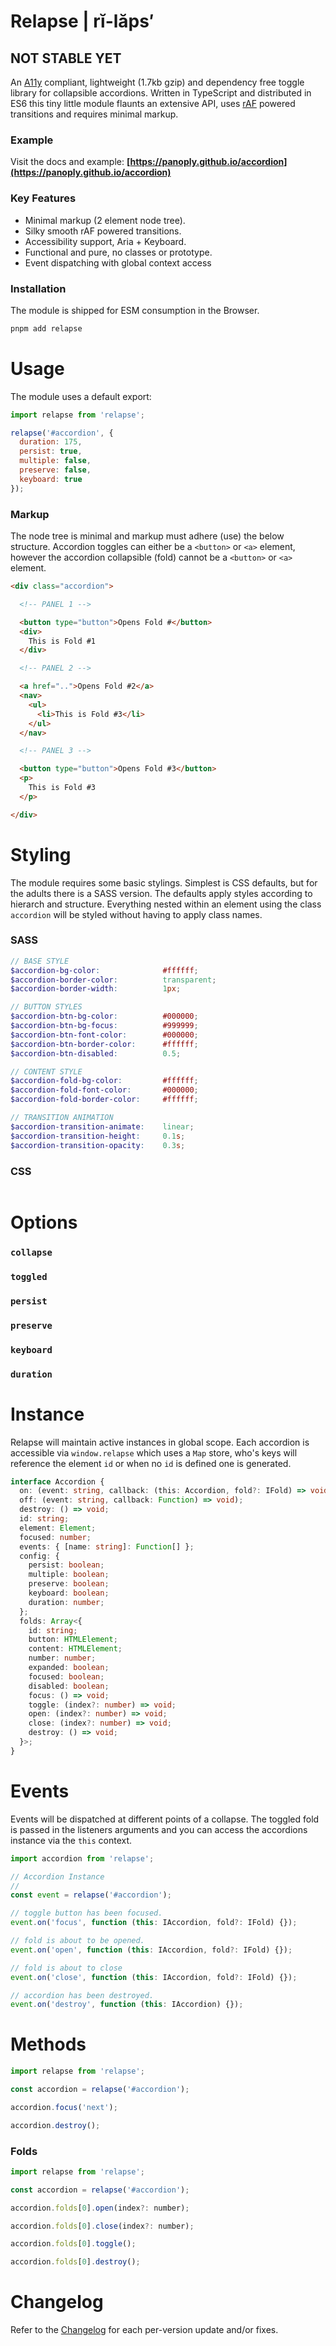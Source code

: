 # Relapse | rĭ-lăps′

## NOT STABLE YET

An [A11y](https://www.a11yproject.com/) compliant, lightweight (1.7kb gzip) and dependency free toggle library for collapsible accordions. Written in TypeScript and distributed in ES6 this tiny little module flaunts an extensive API, uses [rAF](https://developer.mozilla.org/en-US/docs/Web/API/window/requestAnimationFrame) powered transitions and requires minimal markup.

### Example

Visit the docs and example: **[https://panoply.github.io/accordion](https://panoply.github.io/accordion)**

### Key Features

- Minimal markup (2 element node tree).
- Silky smooth rAF powered transitions.
- Accessibility support, Aria + Keyboard.
- Functional and pure, no classes or prototype.
- Event dispatching with global context access

### Installation

The module is shipped for ESM consumption in the Browser.

```bash
pnpm add relapse
```

# Usage

The module uses a default export:

```js
import relapse from 'relapse';

relapse('#accordion', {
  duration: 175,
  persist: true,
  multiple: false,
  preserve: false,
  keyboard: true
});
```

### Markup

The node tree is minimal and markup must adhere (use) the below structure. Accordion toggles can either be a `<button>` or `<a>` element, however the accordion collapsible (fold) cannot be a `<button>` or `<a>` element.

<!-- prettier-ignore -->
```html
<div class="accordion">

  <!-- PANEL 1 -->

  <button type="button">Opens Fold #</button>
  <div>
    This is Fold #1
  </div>

  <!-- PANEL 2 -->

  <a href="..">Opens Fold #2</a>
  <nav>
    <ul>
      <li>This is Fold #3</li>
    </ul>
  </nav>

  <!-- PANEL 3 -->

  <button type="button">Opens Fold #3</button>
  <p>
    This is Fold #3
  </p>

</div>
```

# Styling

The module requires some basic stylings. Simplest is CSS defaults, but for the adults there is a SASS version. The defaults apply styles according to hierarch and structure. Everything nested within an element using the class `accordion` will be styled without having to apply class names.

### SASS

<!-- prettier-ignore -->
```scss
// BASE STYLE
$accordion-bg-color:              #ffffff;
$accordion-border-color:          transparent;
$accordion-border-width:          1px;

// BUTTON STYLES
$accordion-btn-bg-color:          #000000;
$accordion-btn-bg-focus:          #999999;
$accordion-btn-font-color:        #000000;
$accordion-btn-border-color:      #ffffff;
$accordion-btn-disabled:          0.5;

// CONTENT STYLE
$accordion-fold-bg-color:         #ffffff;
$accordion-fold-font-color:       #000000;
$accordion-fold-border-color:     #ffffff;

// TRANSITION ANIMATION
$accordion-transition-animate:    linear;
$accordion-transition-height:     0.1s;
$accordion-transition-opacity:    0.3s;
```

### CSS

```css

```

# Options

### `collapse`

### `toggled`

### `persist`

### `preserve`

### `keyboard`

### `duration`

# Instance

Relapse will maintain active instances in global scope. Each accordion is accessible via `window.relapse` which uses a `Map` store, who's keys will reference the element `id` or when no `id` is defined one is generated.

```ts
interface Accordion {
  on: (event: string, callback: (this: Accordion, fold?: IFold) => void) => void;
  off: (event: string, callback: Function) => void);
  destroy: () => void;
  id: string;
  element: Element;
  focused: number;
  events: { [name: string]: Function[] };
  config: {
    persist: boolean;
    multiple: boolean;
    preserve: boolean;
    keyboard: boolean;
    duration: number;
  };
  folds: Array<{
    id: string;
    button: HTMLElement;
    content: HTMLElement;
    number: number;
    expanded: boolean;
    focused: boolean;
    disabled: boolean;
    focus: () => void;
    toggle: (index?: number) => void;
    open: (index?: number) => void;
    close: (index?: number) => void;
    destroy: () => void;
  }>;
}
```

# Events

Events will be dispatched at different points of a collapse. The toggled fold is passed in the listeners arguments and you can access the accordions instance via the `this` context.

```js
import accordion from 'relapse';

// Accordion Instance
//
const event = relapse('#accordion');

// toggle button has been focused.
event.on('focus', function (this: IAccordion, fold?: IFold) {});

// fold is about to be opened.
event.on('open', function (this: IAccordion, fold?: IFold) {});

// fold is about to close
event.on('close', function (this: IAccordion, fold?: IFold) {});

// accordion has been destroyed.
event.on('destroy', function (this: IAccordion) {});
```

# Methods

```typescript
import relapse from 'relapse';

const accordion = relapse('#accordion');

accordion.focus('next');

accordion.destroy();
```

### Folds

```js
import relapse from 'relapse';

const accordion = relapse('#accordion');

accordion.folds[0].open(index?: number);

accordion.folds[0].close(index?: number);

accordion.folds[0].toggle();

accordion.folds[0].destroy();
```

# Changelog

Refer to the [Changelog](changelog.md) for each per-version update and/or fixes.
